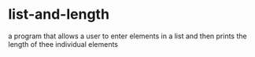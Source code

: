# list-and-length
a program that allows a user to enter elements in a list and then prints the length of thee individual elements
